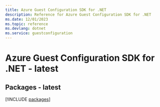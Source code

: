 ```yaml
---
title: Azure Guest Configuration SDK for .NET
description: Reference for Azure Guest Configuration SDK for .NET
ms.date: 12/01/2023
ms.topic: reference
ms.devlang: dotnet
ms.service: guestconfiguration
---
```

# Azure Guest Configuration SDK for .NET - latest
## Packages - latest
[!INCLUDE [packages](guest-configuration-index.md)]